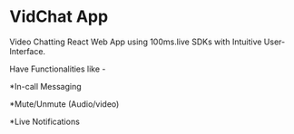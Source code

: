 # VidChat App

Video Chatting React Web App using 100ms.live SDKs with Intuitive User-Interface. 

Have Functionalities like -

*In-call Messaging

*Mute/Unmute (Audio/video)

*Live Notifications

 
